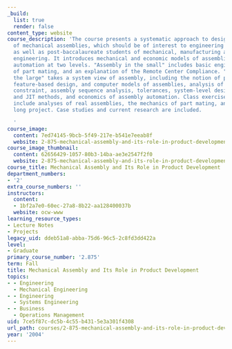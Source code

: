 ```yaml
---
_build:
  list: true
  render: false
content_type: website
course_description: 'The course presents a systematic approach to design and assembly
  of mechanical assemblies, which should be of interest to engineering professionals,
  as well as post-baccalaureate students of mechanical, manufacturing and industrial
  engineering. It introduces mechanical and economic models of assemblies and assembly
  automation at two levels. "Assembly in the small" includes basic engineering models
  of part mating, and an explanation of the Remote Center Compliance. "Assembly in
  the large" takes a system view of assembly, including the notion of product architecture,
  feature-based design, and computer models of assemblies, analysis of mechanical
  constraint, assembly sequence analysis, tolerances, system-level design for assembly
  and JIT methods, and economics of assembly automation. Class exercises and homework
  include analyses of real assemblies, the mechanics of part mating, and a semester
  long project. Case studies and current research are included.

  '
course_image:
  content: 7ed74145-9bcb-5f49-217e-b541e7eeab8f
  website: 2-875-mechanical-assembly-and-its-role-in-product-development-fall-2004
course_image_thumbnail:
  content: 62656429-1057-80b3-14ba-ae3e2547f2f0
  website: 2-875-mechanical-assembly-and-its-role-in-product-development-fall-2004
course_title: Mechanical Assembly and Its Role in Product Development
department_numbers:
- '2'
extra_course_numbers: ''
instructors:
  content:
  - 1bf2a7e0-60ec-27a8-8b22-aa128400037b
  website: ocw-www
learning_resource_types:
- Lecture Notes
- Projects
legacy_uid: ddeb51a8-abba-75d6-96c5-2c8fd3dd422a
level:
- Graduate
primary_course_number: '2.875'
term: Fall
title: Mechanical Assembly and Its Role in Product Development
topics:
- - Engineering
  - Mechanical Engineering
- - Engineering
  - Systems Engineering
- - Business
  - Operations Management
uid: 7ce5f87c-dc5b-4c55-b431-5e3a301f4308
url_path: courses/2-875-mechanical-assembly-and-its-role-in-product-development-fall-2004
year: '2004'
---
```


